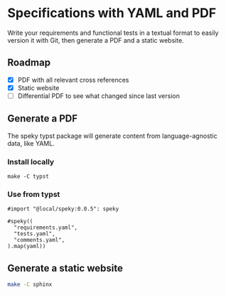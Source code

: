 # Specifications with YAML and PDF

Write your requirements and functional tests in a textual format to easily version it with Git,
then generate a PDF and a static website.

## Roadmap
- [x] PDF with all relevant cross references
- [x] Static website
- [ ] Differential PDF to see what changed since last version

## Generate a PDF

The speky typst package will generate content from language-agnostic data, like YAML.

### Install locally

```shell
make -C typst
```

### Use from typst

```typst
#import "@local/speky:0.0.5": speky

#speky((
  "requirements.yaml",
  "tests.yaml",
  "comments.yaml",
).map(yaml))
```

## Generate a static website

```bash
make -C sphinx
```
